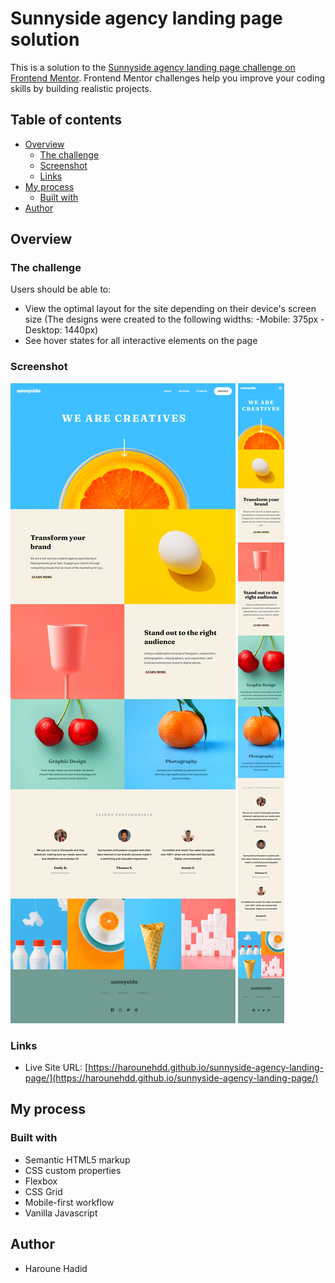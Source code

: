 # Sunnyside agency landing page solution

This is a solution to the [Sunnyside agency landing page challenge on Frontend Mentor](https://www.frontendmentor.io/challenges/sunnyside-agency-landing-page-7yVs3B6ef). Frontend Mentor challenges help you improve your coding skills by building realistic projects.

## Table of contents

- [Overview](#overview)
  - [The challenge](#the-challenge)
  - [Screenshot](#screenshot)
  - [Links](#links)
- [My process](#my-process)
  - [Built with](#built-with)
- [Author](#author)

## Overview

### The challenge

Users should be able to:

- View the optimal layout for the site depending on their device's screen size (The designs were created to the following widths: -Mobile: 375px -Desktop: 1440px)
- See hover states for all interactive elements on the page

### Screenshot

![desktop-version](./screenshots/desktop-version.png)
![mobile-version](./screenshots/mobile-version.png)

### Links

- Live Site URL: [https://harounehdd.github.io/sunnyside-agency-landing-page/](https://harounehdd.github.io/sunnyside-agency-landing-page/)

## My process

### Built with

- Semantic HTML5 markup
- CSS custom properties
- Flexbox
- CSS Grid
- Mobile-first workflow
- Vanilla Javascript

## Author

- Haroune Hadid